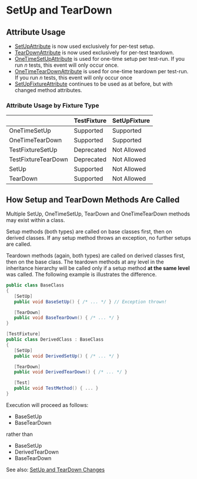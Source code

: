 # SetUp and TearDown

## Attribute Usage

* [SetUpAttribute](../attributes/setup.md) is now used exclusively for per-test setup.
* [TearDownAttribute](../attributes/teardown.md) is now used exclusively for per-test teardown.
* [OneTimeSetUpAttribute](../attributes/onetimesetup.md) is used for one-time setup per test-run. If you run _n_ tests, this event will only occur once.
* [OneTimeTearDownAttribute](../attributes/onetimeteardown.md) is used for one-time teardown per test-run. If you run _n_ tests, this event will only occur once
* [SetUpFixtureAttribute](../attributes/setupfixture.md) continues to be used as at before, but with changed method attributes.

### Attribute Usage by Fixture Type

|                     | TestFixture  | SetUpFixture |
|---------------------|--------------|--------------|
| OneTimeSetUp        |  Supported   |  Supported   |
| OneTimeTearDown     |  Supported   |  Supported   |
| TestFixtureSetUp    |  Deprecated  | Not Allowed  |
| TestFixtureTearDown |  Deprecated  | Not Allowed  |
| SetUp               |  Supported   | Not Allowed  |
| TearDown            |  Supported   | Not Allowed  |

## How Setup and TearDown Methods Are Called

Multiple SetUp, OneTimeSetUp, TearDown and OneTimeTearDown methods may exist within a class.

Setup methods (both types) are called on base classes first, then on derived classes. If any setup method throws an exception, no further setups are called.

Teardown methods (again, both types) are called on derived classes first, then on the base class. The teardown methods at any level in the inheritance hierarchy will be called only if a setup method **at the same level** was called. The following example is illustrates the difference.

```csharp
public class BaseClass
{
   [SetUp]
   public void BaseSetUp() { /* ... */ } // Exception thrown!

   [TearDown]
   public void BaseTearDown() { /* ... */ }
}

[TestFixture]
public class DerivedClass : BaseClass
{
   [SetUp]
   public void DerivedSetUp() { /* ... */ }

   [TearDown]
   public void DerivedTearDown() { /* ... */ }

   [Test]
   public void TestMethod() { ... }
}
```

Execution will proceed as follows:

* BaseSetUp
* BaseTearDown

rather than

* BaseSetUp
* DerivedTearDown
* BaseTearDown

See also: [SetUp and TearDown Changes](SetUp-and-TearDown-Changes.md)

